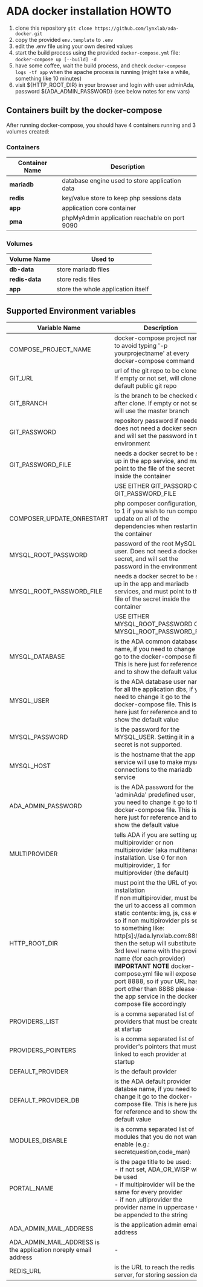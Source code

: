 # ADA docker installation HOWTO

1. clone this repository ```git clone https://github.com/lynxlab/ada-docker.git```
2. copy the provided ```env.template``` to ```.env```
3. edit the .env file using your own desired values
4. start the build process using the provided ```docker-compose.yml``` file: ```docker-compose up [--build] -d```
5. have some coffee, wait the build process, and check ```docker-compose logs -tf app``` when the apache process is running (might take a while, something like 10 minutes)
6. visit ${HTTP_ROOT_DIR} in your browser and login with user adminAda, password ${ADA_ADMIN_PASSWORD} (see below notes for env vars)

## Containers built by the docker-compose

After running docker-compose, you should have 4 containers running and 3 volumes created:

### Containers

| Container Name | Description |
|-----|-----|
| **mariadb** | database engine used to store application data |
| **redis** |  key/value store to keep php sessions data |
| **app** |  application core container |
| **pma** | phpMyAdmin application reachable on port 9090 |

### Volumes

| Volume Name | Used to |
|-----|-----|
| **db-data** | store mariadb files |
| **redis-data** | store redis files |
| **app** | store the whole application itself |

## Supported Environment variables

| Variable Name | Description | Default value (if any) | Optional |
| ------------- |----|---|---|
| COMPOSE_PROJECT_NAME | docker-compose project name, to avoid typing '-p yourprojectname' at every docker-compose command | adastack | YES |
| GIT_URL | url of the git repo to be cloned. If empty or not set, will clone the default public git repo | https://github.com/lynxlab/ada.git | NO |
| GIT_BRANCH | is the branch to be checked out after clone. If empty or not set, will use the master branch | master | YES |
| GIT_PASSWORD | repository password if needed. does not need a docker secret, and will set the password in the environment | - | YES |
| GIT_PASSWORD_FILE | needs a docker secret to be set up in the app service, and must point to the file of the secret inside the container | - | YES |
| | USE EITHER GIT_PASSORD OR GIT_PASSWORD_FILE | | |
| COMPOSER_UPDATE_ONRESTART |php composer configuration, set to 1 if you wish to run composer update on all of the dependencies when restarting the container |0 | YES |
| MYSQL_ROOT_PASSWORD | password of the root MySQL user. Does not need a docker secret, and will set the password in the environment | - | NO |
| MYSQL_ROOT_PASSWORD_FILE | needs a docker secret to be set up in the app and mariadb services, and must point to the file of the secret inside the container | - | NO |
| | USE EITHER MYSQL_ROOT_PASSWORD OR MYSQL_ROOT_PASSWORD_FILE | | |
| MYSQL_DATABASE | is the ADA common database name, if you need to change it go to the docker-compose file This is here just for reference and to show the default value | ada_common | NO |
| MYSQL_USER | is the ADA database user name for all the application dbs, if you need to change it go to the docker-compose file. This is here just for reference and to show the default value| ada_DBUSER | NO |
| MYSQL_PASSWORD | is the password for the MYSQL_USER. Setting it in a secret is not supported. | - | NO |
| MYSQL_HOST | is the hostname that the app service will use to make mysql connections to the mariadb service | mariadb | NO |
| ADA_ADMIN_PASSWORD | is the ADA password for the 'adminAda' predefined user, if you need to change it go to the docker-compose file. This is here just for reference and to show the default value | adminada | NO |
| MULTIPROVIDER | tells ADA if you are setting up a multipirovider or non multipirovider (aka multitenant) installation. Use 0 for non multipirovider, 1 for multiprovider (the default) | 1 | YES |
| HTTP_ROOT_DIR | must point the the URL of your installation<br/>If non multipirovider, must be the url to access all common static contents: img, js, css etc. so if non multipirovider pls set it to something like: http[s]://ada.lynxlab.com:8888 then the setup will substitute the 3rd level name with the provider name (for each provider)<br/>**IMPORTANT NOTE** docker-compose.yml file will expose port 8888, so if your URL has a port other than 8888 please edit the app service in the docker-compose file accordingly | - | NO |
| PROVIDERS_LIST | is a comma separated list of providers that must be created at startup | client0, client1 | NO |
| PROVIDERS_POINTERS | is a comma separated list of provider's pointers that must be linked to each provider at startup | client0ptr, client1ptr | NO |
| DEFAULT_PROVIDER | is the default provider | client0 | NO |
| DEFAULT_PROVIDER_DB | is the ADA default provider databse name, if you need to change it go to the docker-compose file. This is here just for reference and to show the default value | ${DEFAULT_PROVIDER}_provider | NO |
| MODULES_DISABLE | is a comma separated list of modules that you do not want to enable (e.g.: secretquestion,code_man) | secretquestion,code_man | - | YES |
| PORTAL_NAME | is the page title to be used:<br/>- if not set, ADA_OR_WISP will be used<br/>- if multipirovider will be the same for every provider<br/>- if non ,ultiprovider the provider name in uppercase will be appended to the string | - | YES |
| ADA_ADMIN_MAIL_ADDRESS | is the application admin email address | - | YES |
| ADA_ADMIN_MAIL_ADDRESS is the application noreply email address | - | YES |
| REDIS_URL | is the URL to reach the redis server, for storing session data | tcp://redis:6379 | NO |
